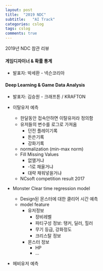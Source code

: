 ```yaml
---
layout: post
title:  "2019 NDC"
subtitle:   "AI Track"
categories: cslog
tags: cslog
comments: true
---
```


2019년 NDC 참관 리뷰

#### 게임디자이너 & 확률 통계

- 발표자: 박세환 - 넥슨코리아

#### Deep Learning & Game Data Analysis

- 발표자: 김승원 - 크래프톤 / KRAFTON

- 이탈유저 예측
  - 한달동안 접속안하면 이탈유저라 정의함
  - 유저들의 변수를 로그로 가져옴
    - 던전 플레이기록
    - 돈쓴기록
    - 강화기록
  - normalization (min-max norm)
  - Fill Missing Values 
    - 없앨거냐
    - -1로 채울거냐 
    - 대략 채워넣을거냐
  - NCsoft competition result 2017
- Monster Clear time regression model
  - Design된 몬스터에 대한 클리어 시간 예측
  - model feature
    - 유저정보
      - 장비레벨
      - 파티구성 정보: 탱커, 딜러, 힐러
      - 무기 등급, 강화정도
      - 크리스탈 정보
    - 몬스터 정보
      - HP
      - ...

- 헤비유저 예측


